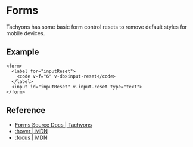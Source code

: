 <script setup>
import InputReset from '../components/InputReset.vue';
</script>

# Forms

Tachyons has some basic form control resets to remove default styles
for mobile devices.

## Example

```vue
<form>
  <label for="inputReset">
    <code v-f="6" v-db>input-reset</code>
  </label>
  <input id="inputReset" v-input-reset type="text">
</form>
```

<InputReset />

## Reference

* [Forms Source Docs | Tachyons](https://tachyons.io/docs/elements/forms/)
* [:hover | MDN](https://developer.mozilla.org/en-US/docs/Web/CSS/%3Ahover)
* [:focus | MDN](https://developer.mozilla.org/en-US/docs/Web/CSS/%3Afocus)
